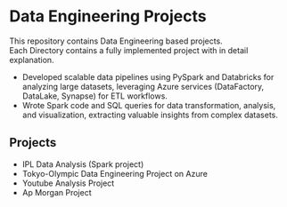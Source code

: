 # Data Engineering Projects
This repository contains Data Engineering based projects.   
Each Directory contains a fully implemented project with in detail explanation.
* Developed scalable data pipelines using PySpark and Databricks for analyzing large datasets, leveraging Azure services (DataFactory, DataLake, Synapse) for ETL workflows.  
* Wrote Spark code and SQL queries for data transformation, analysis, and visualization, extracting valuable
insights from complex datasets.

## Projects
* IPL Data Analysis (Spark project)
* Tokyo-Olympic Data Engineering Project on Azure
* Youtube Analysis Project
* Ap Morgan Project
